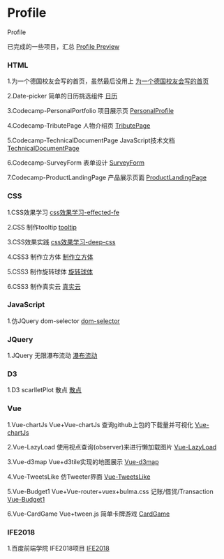 # Profile
Profile

已完成的一些项目，汇总
[Profile Preview](https://azcvcza.github.io/Profile/)

### HTML

1.为一个德国校友会写的首页，虽然最后没用上
[为一个德国校友会写的首页](https://azcvcza.github.io/html_template-1/)

2.Date-picker 简单的日历挑选组件
[日历](https://azcvcza.github.io/Date_Picker/)

3.Codecamp-PersonalPortfolio 项目展示页
[PersonalProfile](https://azcvcza.github.io/RWDP_PersonalPortfolioWebpage/)

4.Codecamp-TributePage 人物介绍页
[TributePage](https://azcvcza.github.io/RWDP_TributePage/)

5.Codecamp-TechnicalDocumentPage JavaScript技术文档
[TechnicalDocumentPage](https://azcvcza.github.io/RWDP_TechnicalDocumentPage/)

6.Codecamp-SurveyForm 表单设计
[SurveyForm](https://azcvcza.github.io/RWDP_SurveyForm/)

7.Codecamp-ProductLandingPage 产品展示页面
[ProductLandingPage](https://azcvcza.github.io/RWDP_Product-Landing-age/)




### CSS

1.CSS效果学习
[css效果学习-effected-fe](https://azcvcza.github.io/EFFECTED_FRONT_END/)

2.CSS 制作tooltip
[tooltip](https://azcvcza.github.io/CSS_ToolTip/)

3.CSS效果实践
[css效果学习-deep-css](https://azcvcza.github.io/deep_css/)


4.CSS3 制作立方体
[制作立方体](https://azcvcza.github.io/CSS_3dcube/)

5.CSS3 制作旋转球体
[旋转球体](https://azcvcza.github.io/CSS_rotatingball/)

6.CSS3 制作真实云
[真实云](https://azcvcza.github.io/CSS_clouds/)
### JavaScript

1.仿JQuery dom-selector 
[dom-selector](https://github.com/azcvcza/dom_selector)

### JQuery

1.JQuery 无限瀑布流动
[瀑布流动](https://azcvcza.github.io/jquery_waterfall/)

### D3

1.D3 scarlletPlot 散点
[散点](https://azcvcza.github.io/d3_project/)

### Vue

1.Vue-chartJs Vue+Vue-chartJs 查询github上包的下载量并可视化
[Vue-chartJs](https://azcvcza.github.io/Vue-chartJS/#/)

2.Vue-LazyLoad 使用视点查询(observer)来进行懒加载图片
[Vue-LazyLoad](https://azcvcza.github.io/Vue-LazyLoad/)

3.Vue-d3map Vue+d3tile实现的地图展示
[Vue-d3map](https://azcvcza.github.io/Vue-d3map/)

4.Vue-TweetsLike 仿Tweeter界面
[Vue-TweetsLike](https://azcvcza.github.io/Vue-TweetsLike/)

5.Vue-Budget1 Vue+Vue-router+vuex+bulma.css 记账/借贷/Transaction
[Vue-Budget1](https://azcvcza.github.io/Vue-Budget1/#/)

6.Vue-CardGame Vue+tween.js 简单卡牌游戏
[CardGame](https://azcvcza.github.io/vue_learning/)


### IFE2018

1.百度前端学院 IFE2018项目
[IFE2018](https://github.com/azcvcza/IFE2018-WEB)

